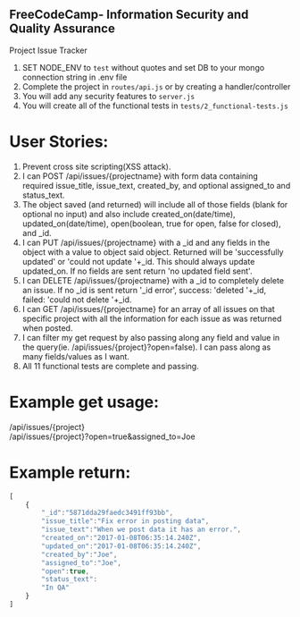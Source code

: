 **FreeCodeCamp**- Information Security and Quality Assurance
------

Project Issue Tracker

1) SET NODE_ENV to `test` without quotes and set DB to your mongo connection string in .env file
2) Complete the project in `routes/api.js` or by creating a handler/controller
3) You will add any security features to `server.js`
4) You will create all of the functional tests in `tests/2_functional-tests.js`


# User Stories:
1. Prevent cross site scripting(XSS attack).
2. I can POST /api/issues/{projectname} with form data containing required issue_title, issue_text, created_by, and optional assigned_to and status_text.
3. The object saved (and returned) will include all of those fields (blank for optional no input) and also include created_on(date/time), updated_on(date/time), open(boolean, true for open, false for closed), and _id.
4. I can PUT /api/issues/{projectname} with a _id and any fields in the object with a value to object said object. Returned will be 'successfully updated' or 'could not update '+_id. This should always update updated_on. If no fields are sent return 'no updated field sent'.
5. I can DELETE /api/issues/{projectname} with a _id to completely delete an issue. If no _id is sent return '_id error', success: 'deleted '+_id, failed: 'could not delete '+_id.
6. I can GET /api/issues/{projectname} for an array of all issues on that specific project with all the information for each issue as was returned when posted.
7. I can filter my get request by also passing along any field and value in the query(ie. /api/issues/{project}?open=false). I can pass along as many fields/values as I want.
8. All 11 functional tests are complete and passing.

# Example get usage:
/api/issues/{project}<br />
/api/issues/{project}?open=true&assigned_to=Joe

# Example return:
```javascript
[
    {
        "_id":"5871dda29faedc3491ff93bb",
        "issue_title":"Fix error in posting data",
        "issue_text":"When we post data it has an error.",
        "created_on":"2017-01-08T06:35:14.240Z",
        "updated_on":"2017-01-08T06:35:14.240Z",
        "created_by":"Joe",
        "assigned_to":"Joe",
        "open":true,
        "status_text":
        "In QA"
    }
]
```
